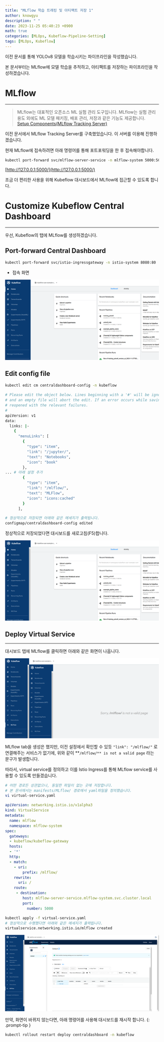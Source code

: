 ```yaml
---
title: "MLflow 학습 트래킹 및 아티팩트 저장 1"
author: knowgyu
description: " "
date: 2023-11-25 05:40:23 +0900
math: true
categories: [MLOps, Kubeflow-Pipeline-Setting]
tags: [MLOps, Kubeflow]
---
```


이전 문서를 통해 YOLOv8 모델을 학습시키는 파이프라인을 작성했습니다.

본 문서부터는 MLflow에 모델 학습을 추적하고, 아티팩트를 저장하는 파이프라인을 작성하겠습니다.

# MLflow

---

> MLflow는 대표적인 오픈소스 ML 실험 관리 도구입니다. 
MLflow는 실험 관리 용도 외에도 ML 모델 패키징, 배포 관리, 저장과 같은 기능도 제공합니다.<br>
[Setup Components(MLflow Tracking Server)](https://knowgyu.github.io/posts/Setup-Components(MLflow-Tracking-Server)/)

이전 문서에서 MLflow Tracking Server를 구축했었습니다. 이 서버를 이용해 진행하겠습니다.

현재 MLflow에 접속하려면 아래 명령어를 통해 포트포워딩을 한 후 접속해야합니다.

```bash
kubectl port-forward svc/mlflow-server-service -n mlflow-system 5000:5000
```

[http://127.0.0.1:5000/](http://127.0.0.1:5000/)

조금 더 편리한 사용을 위해 Kubeflow 대시보드에서 MLflow에 접근할 수 있도록 합니다.

# Customize Kubeflow Central Dashboard

---

우선, Kubeflow의 탭에 MLflow를 생성하겠습니다.

## Port-forward Central Dashboard

```bash
kubectl port-forward svc/istio-ingressgateway -n istio-system 8080:80
```

- 접속 화면

![Untitled](/assets/img/kubeflow/kubepipe204.png)

## Edit config file

```bash
kubectl edit cm centraldashboard-config -n kubeflow
```

```bash
# Please edit the object below. Lines beginning with a '#' will be ignored,
# and an empty file will abort the edit. If an error occurs while saving this file will be
# reopened with the relevant failures.
#
apiVersion: v1
data:
  links: |-
    {
      "menuLinks": [
        {
          "type": "item",
          "link": "/jupyter/",
          "text": "Notebooks",
          "icon": "book"
        },
... # 아래 설정 추가
        {
          "type": "item",
          "link": "/mlflow/",
          "text": "MLFlow",
          "icon": "icons:cached"
        }
      ],
```

```bash
# 정상적으로 저장되면 아래와 같은 메세지가 출력됩니다.
configmap/centraldashboard-config edited
```

정상적으로 저장되었다면 대시보드를 새로고침(F5)합니다.

![Untitled](/assets/img/kubeflow/kubepipe203.png)

## Deploy Virtual Service

---

대시보드 탭에 MLflow를 클릭하면 아래와 같은 화면이 나옵니다.

![Untitled](/assets/img/kubeflow/kubepipe202.png)

MLflow tab을 생성은 했지만, 이전 설정에서 확인할 수 있듯 `"link": "/mlflow/"` 로 연결해주는 서비스가 없기에, 위와 같이 **`/mlflow/** is not a valid page` 라는 문구가 발생합니다.

따라서, virtual service를 정의하고 이를 Istio Ingress를 통해 MLflow service를 사용할 수 있도록 만들겠습니다.

```bash
# 어떤 경로든 상관없으나, 동일한 파일이 없는 곳에 저장합니다.
# 본 문서에서는 manifests/MLflow/ 경로에서 yaml파일을 정의했습니다.
vi virtual-service.yaml
```

```yaml
apiVersion: networking.istio.io/v1alpha3
kind: VirtualService
metadata:
  name: mlflow
  namespace: mlflow-system
spec:
  gateways:
  - kubeflow/kubeflow-gateway
  hosts:
  - '*'
  http:
  - match:
    - uri:
        prefix: /mlflow/
    rewrite:
      uri: /
    route:
     - destination:
        host: mlflow-server-service.mlflow-system.svc.cluster.local
        port:
          number: 5000
```

```bash
kubectl apply -f virtual-service.yaml
# 정상적으로 수행했다면 아래와 같은 메세지가 출력됩니다.
virtualservice.networking.istio.io/mlflow created
```

![Untitled](/assets/img/kubeflow/kubepipe201.png)

만약, 화면이 바뀌지 않는다면, 아래 명령어를 사용해 대시보드를 재시작 합니다.
{: .prompt-tip }

```bash
kubectl rollout restart deploy centraldashboard -n kubeflow
```
